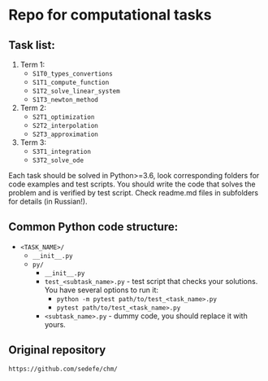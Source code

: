 # Repo for computational tasks

## Task list:
1. Term 1:
    * `S1T0_types_convertions`
    * `S1T1_compute_function`
    * `S1T2_solve_linear_system`
    * `S1T3_newton_method`
1. Term 2:
    * `S2T1_optimization`
    * `S2T2_interpolation`
    * `S2T3_approximation`
1. Term 3:
    * `S3T1_integration`
    * `S3T2_solve_ode`

Each task should be solved in Python>=3.6, look corresponding folders for code examples and test scripts.
You should write the code that solves the problem and is verified by test script. Check readme.md files in subfolders for details (in Russian!).

## Common Python code structure:
* `<TASK_NAME>/`
    * `__init__.py`
    * `py/`
        * `__init__.py`
        * `test_<subtask_name>.py` - test script that checks your solutions. You have several options to run it:
          * `python -m pytest path/to/test_<task_name>.py`
          * `pytest path/to/test_<task_name>.py`
        * `<subtask_name>.py` - dummy code, you should replace it with yours.

## Original repository
`https://github.com/sedefe/chm/`
